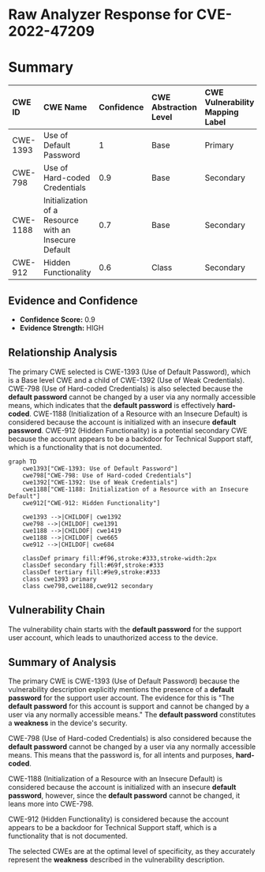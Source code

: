# Raw Analyzer Response for CVE-2022-47209

# Summary
| CWE ID  | CWE Name                         | Confidence | CWE Abstraction Level | CWE Vulnerability Mapping Label | CWE-Vulnerability Mapping Notes |
| :-------- | :--------------------------------- | :--------- | :-------------------- | :------------------------------ | :------------------------------ |
| CWE-1393  | Use of Default Password           | 1          | Base                  | Primary                         | Allowed                       |
| CWE-798   | Use of Hard-coded Credentials       | 0.9        | Base                  | Secondary                       | Allowed                       |
| CWE-1188  | Initialization of a Resource with an Insecure Default | 0.7        | Base                  | Secondary                       | Allowed                       |
| CWE-912   | Hidden Functionality              | 0.6        | Class                 | Secondary                       | Allowed-with-Review         |

## Evidence and Confidence

*   **Confidence Score:** 0.9
*   **Evidence Strength:** HIGH

## Relationship Analysis
The primary CWE selected is CWE-1393 (Use of Default Password), which is a Base level CWE and a child of CWE-1392 (Use of Weak Credentials). CWE-798 (Use of Hard-coded Credentials) is also selected because the **default password** cannot be changed by a user via any normally accessible means, which indicates that the **default password** is effectively **hard-coded**. CWE-1188 (Initialization of a Resource with an Insecure Default) is considered because the account is initialized with an insecure **default password**. CWE-912 (Hidden Functionality) is a potential secondary CWE because the account appears to be a backdoor for Technical Support staff, which is a functionality that is not documented.

```mermaid
graph TD
    cwe1393["CWE-1393: Use of Default Password"]
    cwe798["CWE-798: Use of Hard-coded Credentials"]
    cwe1392["CWE-1392: Use of Weak Credentials"]
    cwe1188["CWE-1188: Initialization of a Resource with an Insecure Default"]
    cwe912["CWE-912: Hidden Functionality"]
    
    cwe1393 -->|CHILDOF| cwe1392
    cwe798 -->|CHILDOF| cwe1391
    cwe1188 -->|CHILDOF| cwe1419
    cwe1188 -->|CHILDOF| cwe665
    cwe912 -->|CHILDOF| cwe684

    classDef primary fill:#f96,stroke:#333,stroke-width:2px
    classDef secondary fill:#69f,stroke:#333
    classDef tertiary fill:#9e9,stroke:#333
    class cwe1393 primary
    class cwe798,cwe1188,cwe912 secondary
```

## Vulnerability Chain
The vulnerability chain starts with the **default password** for the support user account, which leads to unauthorized access to the device.

## Summary of Analysis
The primary CWE is CWE-1393 (Use of Default Password) because the vulnerability description explicitly mentions the presence of a **default password** for the support user account. The evidence for this is "The **default password** for this account is support and cannot be changed by a user via any normally accessible means." The **default password** constitutes a **weakness** in the device's security.

CWE-798 (Use of Hard-coded Credentials) is also considered because the **default password** cannot be changed by a user via any normally accessible means. This means that the password is, for all intents and purposes, **hard-coded**.

CWE-1188 (Initialization of a Resource with an Insecure Default) is considered because the account is initialized with an insecure **default password**, however, since the **default password** cannot be changed, it leans more into CWE-798.

CWE-912 (Hidden Functionality) is considered because the account appears to be a backdoor for Technical Support staff, which is a functionality that is not documented.

The selected CWEs are at the optimal level of specificity, as they accurately represent the **weakness** described in the vulnerability description.